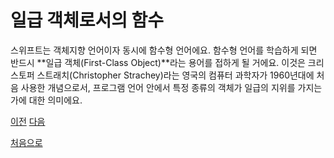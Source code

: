 # 일급 객체로서의 함수

스위프트는 객체지향 언어이자 동시에 함수형 언어에요. 함수형 언어를 학습하게 되면 반드시 **일급 객체(First-Class Object)**라는 용어를 접하게 될 거에요. 이것은 크리스토퍼 스트래치(Christopher Strachey)라는 영국의 컴퓨터 과학자가 1960년대에 처음 사용한 개념으로서, 프로그램 언어 안에서 특정 종류의 객체가 일급의 지위를 가지는가에 대한 의미에요.

[이전](https://github.com/MojitoBar/iOS-DeepDive/blob/main/%EA%BC%BC%EA%BC%BC%ED%95%9C_%EC%9E%AC%EC%9D%80%EC%94%A8%EC%9D%98_Swift_%EB%AC%B8%EB%B2%95%ED%8E%B8/7.2.6.md)
[다음](https://github.com/MojitoBar/iOS-DeepDive/blob/main/%EA%BC%BC%EA%BC%BC%ED%95%9C_%EC%9E%AC%EC%9D%80%EC%94%A8%EC%9D%98_Swift_%EB%AC%B8%EB%B2%95%ED%8E%B8/7.3.1.md)

[처음으로](https://github.com/MojitoBar/iOS-DeepDive/blob/main/%EA%BC%BC%EA%BC%BC%ED%95%9C_%EC%9E%AC%EC%9D%80%EC%94%A8%EC%9D%98_Swift_%EB%AC%B8%EB%B2%95%ED%8E%B8/README.md)
